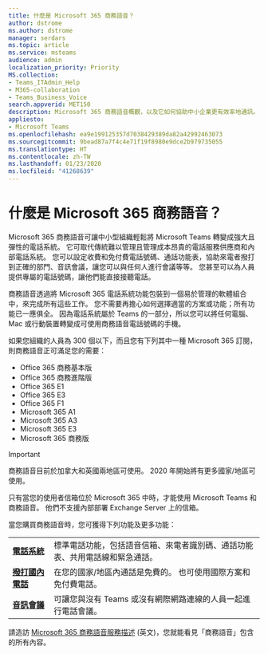 ```yaml
---
title: 什麼是 Microsoft 365 商務語音？
author: dstrome
ms.author: dstrome
manager: serdars
ms.topic: article
ms.service: msteams
audience: admin
localization_priority: Priority
MS.collection:
- Teams_ITAdmin_Help
- M365-collaboration
- Teams_Business_Voice
search.appverid: MET150
description: Microsoft 365 商務語音概觀，以及它如何協助中小企業更有效率地通訊。
appliesto:
- Microsoft Teams
ms.openlocfilehash: ea9e199125357d7038429389da82a42992463073
ms.sourcegitcommit: 9bead87a7f4c4e71f19f8980e9dce2b979735055
ms.translationtype: HT
ms.contentlocale: zh-TW
ms.lasthandoff: 01/23/2020
ms.locfileid: "41268639"
---
```

# <a name="what-is-microsoft-365-business-voice"></a>什麼是 Microsoft 365 商務語音？

Microsoft 365 商務語音可讓中小型組織輕鬆將 Microsoft Teams 轉變成強大且彈性的電話系統。 它可取代傳統難以管理且管理成本昂貴的電話服務供應商和內部電話系統。 您可以設定收費和免付費電話號碼、通話功能表，協助來電者撥打到正確的部門、音訊會議，讓您可以與任何人進行會議等等。 您甚至可以為人員提供專屬的電話號碼，讓他們能直接接聽電話。

商務語音透過將 Microsoft 365 電話系統功能包裝到一個易於管理的軟體組合中，來完成所有這些工作。 您不需要再擔心如何選擇適當的方案或功能；所有功能已一應俱全。 因為電話系統屬於 Teams 的一部分，所以您可以將任何電腦、Mac 或行動裝置轉變成可使用商務語音電話號碼的手機。

如果您組織的人員為 300 個以下，而且您有下列其中一種 Microsoft 365 訂閱，則商務語音正可滿足您的需要：

* Office 365 商務基本版
* Office 365 商務進階版
* Office 365 E1
* Office 365 E3
* Office 365 F1
* Microsoft 365 A1
* Microsoft 365 A3
* Microsoft 365 E3
* Microsoft 365 商務版

> [!IMPORTANT]
> 商務語音目前於加拿大和英國兩地區可使用。 2020 年開始將有更多國家/地區可使用。
>
> 只有當您的使用者信箱位於 Microsoft 365 中時，才能使用 Microsoft Teams 和商務語音。  他們不支援內部部署 Exchange Server 上的信箱。

當您購買商務語音時，您可獲得下列功能及更多功能：

<table>
    <tr>
        <td><b><a href="/microsoftteams/what-is-phone-system-in-office-365">電話系統</a></b>
        </td>
        <td>標準電話功能，包括語音信箱、來電者識別碼、通話功能表、共用電話線和緊急通話。
        </td>
    </tr>
<tr>
        <td><b><a href="/microsoftteams/calling-plan-landing-page">撥打國內電話</a></b>
        </td>
        <td>在您的國家/地區內通話是免費的。 也可使用國際方案和免付費電話。
        </td>
    </tr>
    <tr>
        <td><b><a href="/microsoftteams/audio-conferencing-in-office-365">音訊會議</a></b>
        </td>
        <td>可讓您與沒有 Teams 或沒有網際網路連線的人員一起進行電話會議。
        </td>
    </tr>
</table>

請造訪 [Microsoft 365 商務語音服務描述](https://docs.microsoft.com/office365/servicedescriptions/microsoft-365-business-voice-service-description) (英文)，您就能看見「商務語音」包含的所有內容。
